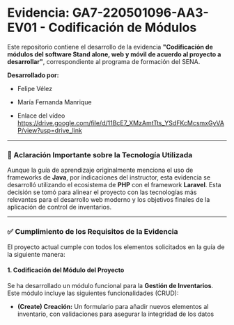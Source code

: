 # Evidencia: GA7-220501096-AA3-EV01 - Codificación de Módulos

Este repositorio contiene el desarrollo de la evidencia **"Codificación de módulos del software Stand alone, web y móvil de acuerdo al proyecto a desarrollar"**, correspondiente al programa de formación del SENA.

**Desarrollado por:**
* Felipe Vélez
* María Fernanda Manrique

* Enlace del vídeo https://drive.google.com/file/d/11BcE7_XMzAmtTts_YSdFKcMcsmxGyVAP/view?usp=drive_link

---

### 📝 Aclaración Importante sobre la Tecnología Utilizada

Aunque la guía de aprendizaje originalmente menciona el uso de frameworks de **Java**, por indicaciones del instructor, esta evidencia se desarrolló utilizando el ecosistema de **PHP** con el framework **Laravel**. Esta decisión se tomó para alinear el proyecto con las tecnologías más relevantes para el desarrollo web moderno y los objetivos finales de la aplicación de control de inventarios.

---

### ✅ Cumplimiento de los Requisitos de la Evidencia

El proyecto actual cumple con todos los elementos solicitados en la guía de la siguiente manera:

#### 1. Codificación del Módulo del Proyecto
Se ha desarrollado un módulo funcional para la **Gestión de Inventarios**. Este módulo incluye las siguientes funcionalidades (CRUD):
* **(Create) Creación:** Un formulario para añadir nuevos elementos al inventario, con validaciones para asegurar la integridad de los datos
